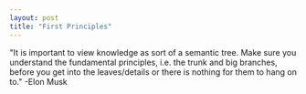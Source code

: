 ```yaml
---
layout: post
title: "First Principles"
---
```

"It is important to view knowledge as sort of a semantic tree. Make sure you understand the fundamental principles, i.e. the trunk and big branches, before you get into the leaves/details or there is nothing for them to hang on to." -Elon Musk
